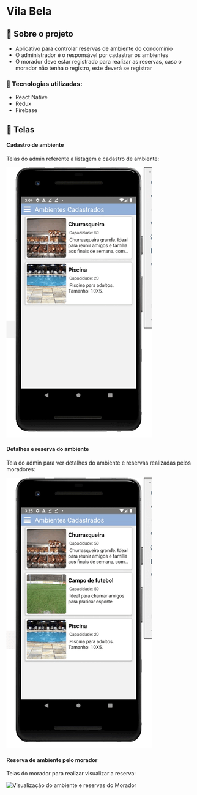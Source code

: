 # Vila Bela
## 💼 Sobre o projeto

- Aplicativo para controlar reservas de ambiente do condomínio
- O administrador é o responsável por cadastrar os ambientes
- O morador deve estar registrado para realizar as reservas, caso o morador não tenha o registro, este deverá se registrar

### 🔧 Tecnologias utilizadas:
- React Native
- Redux
- Firebase

## 🎪 Telas  

#### Cadastro de ambiente
Telas do admin referente a listagem e cadastro de ambiente:

![Cadastro de ambiente do Admin](https://github.com/raqueltsato/react-native-redux-firebase/blob/master/src/assets/cadastroAmbiente.gif)

#### Detalhes e reserva do ambiente
Tela do admin para ver detalhes do ambiente e reservas realizadas pelos moradores:

![Visualização do ambiente e reservas do Admin](https://github.com/raqueltsato/react-native-redux-firebase/blob/master/src/assets/detalhesAmbienteAdmin.gif)


#### Reserva de ambiente pelo morador
Telas do morador para realizar visualizar a reserva:

![Visualização do ambiente e reservas do Morador](https://github.com/raqueltsato/react-native-redux-firebase/blob/master/src/assets/reservaMorador.gif)